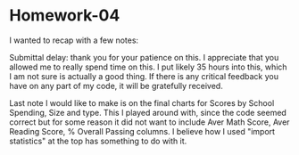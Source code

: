 # Homework-04

I wanted to recap with a few notes:

Submittal delay: thank you for your patience on this. I appreciate that you allowed me to really spend time on this. I put likely 35 hours into this, which I am not sure is actually a good thing. If there is any critical feedback you have on any part of my code, it will be gratefully received.

Last note I would like to make is on the final charts for Scores by School Spending, Size and type. This I played around with, since the code seemed correct but for some reason it did not want to include Aver Math Score, Aver Reading Score, % Overall Passing columns. I believe how I used "import statistics" at the top has something to do with it.
